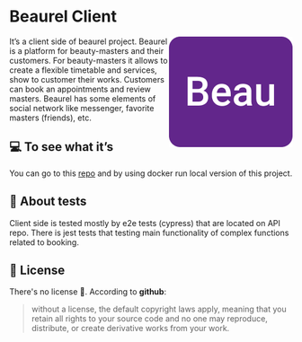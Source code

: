# Beaurel Client

<img src="./beaurel.png" alt="beaurel" align="right" />

It’s a client side of beaurel project. Beaurel is a platform for beauty-masters and their customers. For beauty-masters it allows to create a flexible timetable and services, show to customer their works. Customers can book an appointments and review masters. Beaurel has some elements of social network like messenger, favorite masters (friends), etc.

## 💻 To see what it’s

You can go to this [repo](https://github.com/nukuutos/beaurel-demo) and by using docker run local version of this project.

## 🔧 About tests

Client side is tested mostly by e2e tests (cypress) that are located on API repo. There is jest tests that testing main functionality of complex functions related to booking.

## 📜 License

There's no license 🤗. According to **github**:

> without a license, the default copyright laws apply, meaning that you retain all rights to your source code and no one may reproduce, distribute, or create derivative works from your work.
